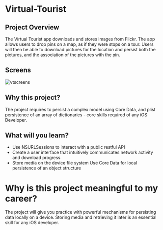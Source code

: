 # Virtual-Tourist

## Project Overview

The Virtual Tourist app downloads and stores images from Flickr. The app allows users to drop pins on a map, as if they were stops on a tour. Users will then be able to download pictures for the location and persist both the pictures, and the association of the pictures with the pin.

## Screens

![vtscreens](https://user-images.githubusercontent.com/20981744/49248413-e11b1700-f3d6-11e8-83e7-51d50191a367.png)

## Why this project?

The project requires to persist a complex model using Core Data, and plist persistence of an array of dictionaries - core skills required of any iOS Developer.

## What will you learn?

<ul>
<li>Use NSURLSessions to interact with a public restful API</li>
<li>Create a user interface that intuitively communicates network activity and download progress</li>
<li>Store media on the device file system Use Core Data for local persistence of an object structure</li>
</ul>

# Why is this project meaningful to my career?

The project will give you practice with powerful mechanisms for persisting data locally on a device. Storing media and retrieving it later is an essential skill for any iOS developer.

